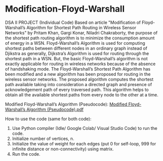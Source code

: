 # Modification-Floyd-Warshall
DSA II PROJECT (Individual Code)
Based on article "Modification of Floyd-Warshall’s Algorithm for Shortest Path Routing in Wireless Sensor Networks" by Pritam Khan, Gargi Konar, Niladri Chakraborty, the purpose of the shortest path routing algorithm is to minimize the consumption amount of energy in a WSN. Floyd-Warshall’s Algorithm is used for computing shortest paths between different nodes in an ordinary graph instead of Djikstra as generally, Dijkstra’s Algorithm is used for routing through the shortest path in a WSN. But, the basic Floyd-Warshall’s algorithm is not exactly applicable for routing in wireless networks because of the absence of handshaking mode. The Floyd-Warshall’s Shortest Path Algorithm has been modified and a new algorithm has been proposed for routing in the wireless sensor networks. The proposed algorithm computes the shortest path available taking into consideration a directed graph and presence of acknowledgement path of every traversed path. This algorithm helps to obtain all the available shortest paths from every node to the other at a time.

Modified Floyd-Warshall’s Algorithm (Pseudocode): [Modified Floyd-Warshall’s Algorithm (Pseudocode).pdf](https://github.com/gfwltjd19/Modification-Floyd-Warshall/files/10673522/Modified.Floyd-Warshall.s.Algorithm.Pseudocode.pdf)


How to use the code (same for both code):
1.	Use Python compiler (Idle/ Google Colab/ Visual Studio Code) to run the code.
2.	Initialize number of vertices, n. 
3.	Initialize the value of weight for each edges (put 0 for self-loop, 999 for infinite distance or non-connectivity) using matrix.
4.  Run the code.

